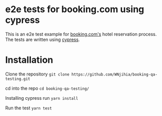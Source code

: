 # e2e tests for booking.com using cypress
This is an e2e test example for [booking.com's](https://www.booking.com/index.nl.html) hotel reservation process. The tests are written using [cypress](https://www.cypress.io/).

# Installation

Clone the repository
`git clone https://github.com/WNjihia/booking-qa-testing.git`

cd into the repo `cd booking-qa-testing/`

Installing cypress
run `yarn install`

Run the test 
`yarn test`